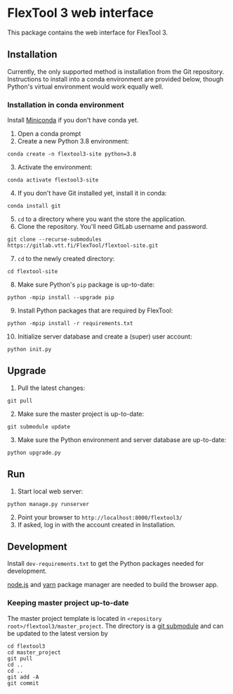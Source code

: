 # FlexTool 3 web interface

This package contains the web interface for FlexTool 3.

## Installation

Currently, the only supported method is installation from the Git repository.
Instructions to install into a conda environment are provided below, though
Python's virtual environment would work equally well.

### Installation in conda environment

Install [Miniconda](https://docs.conda.io/en/latest/miniconda.html) if you don't have conda yet.

1. Open a conda prompt
2. Create a new Python 3.8 environment:
```commandline
conda create -n flextool3-site python=3.8
```
3. Activate the environment:
```commandline
conda activate flextool3-site
```
4. If you don't have Git installed yet, install it in conda:
```commandline
conda install git
```
5. `cd` to a directory where you want the store the application.
6. Clone the repository. You'll need GitLab username and password.
```commandline
git clone --recurse-submodules https://gitlab.vtt.fi/FlexTool/flextool-site.git
```
7. `cd` to the newly created directory:
```commandline
cd flextool-site
```
8. Make sure Python's `pip` package is up-to-date:
```commandline
python -mpip install --upgrade pip
```
9. Install Python packages that are required by FlexTool:
```commandline
python -mpip install -r requirements.txt
```
10. Initialize server database and create a (super) user account:
```commandline
python init.py
```

## Upgrade

1. Pull the latest changes:
```commandline
git pull
```

2. Make sure the master project is up-to-date:
```commandline
git submodule update
```

3. Make sure the Python environment and server database are up-to-date:
```commandline
python upgrade.py
```

## Run

1. Start local web server:
```
python manage.py runserver
```
2. Point your browser to ``http://localhost:8000/flextool3/``
3. If asked, log in with the account created in Installation.

## Development

Install `dev-requirements.txt` to get the Python packages needed for development.

[node.js](nodejs.org) and [yarn](yarnpkg.com) package manager are needed to build the browser app.

### Keeping master project up-to-date

The master project template is located in `<repository root>/flextool3/master_project`.
The directory is a [git submodule](https://git-scm.com/book/en/v2/Git-Tools-Submodules)
and can be updated to the latest version by

```commandline
cd flextool3
cd master_project
git pull
cd ..
cd ..
git add -A
git commit
```
